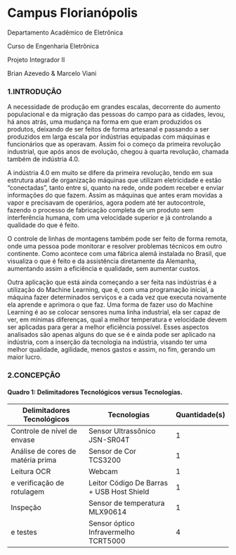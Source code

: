 # Campus Florianópolis

Departamento Acadêmico de Eletrônica

Curso de Engenharia Eletrônica

Projeto Integrador II

Brian Azevedo & Marcelo Viani


### 1.INTRODUÇÃO

A necessidade de produção em grandes escalas, decorrente do aumento
populacional e da migração das pessoas do campo para as cidades, levou, há anos
atrás, uma mudança na forma em que eram produzidos os produtos, deixando de ser
feitos de forma artesanal e passando a ser produzidos em larga escala por indústrias
equipadas com máquinas e funcionários que as operavam. Assim foi o começo da
primeira revolução industrial, que após anos de evolução, chegou à quarta revolução,
chamada também de indústria 4.0.

A indústria 4.0 em muito se difere da primeira revolução, tendo em sua
estrutura atual de organização máquinas que utilizam eletricidade e estão
“conectadas”, tanto entre si, quanto na rede, onde podem receber e enviar
informações do que fazem. Assim as máquinas que antes eram movidas a vapor e
precisavam de operários, agora podem até ter autocontrole, fazendo o processo de
fabricação completa de um produto sem interferência humana, com uma velocidade
superior e já controlando a qualidade do que é feito.

O controle de linhas de montagens também pode ser feito de forma remota,
onde uma pessoa pode monitorar e resolver problemas técnicos em outro continente.
Como acontece com uma fábrica alemã instalada no Brasil, que visualiza o que é feito
e da assistência diretamente da Alemanha, aumentando assim a eficiência e
qualidade, sem aumentar custos.

Outra aplicação que está ainda começando a ser feita nas indústrias é a
utilização do Machine Learning, que é, com uma programação inicial, a máquina fazer
determinados serviços e a cada vez que executa novamente ela aprende e aprimora o
que faz. Uma forma de fazer uso do Machine Learning é ao se colocar sensores numa
linha industrial, ela ser capaz de ver, em mínimas diferenças, qual a melhor
temperatura e velocidade devem ser aplicadas para gerar a melhor eficiência possível.
Esses aspectos analisados são apenas alguns do que se é e ainda pode ser
aplicado na indústria, com a inserção da tecnologia na indústria, visando ter uma
melhor qualidade, agilidade, menos gastos e assim, no fim, gerando um maior lucro.



### 2.CONCEPÇÃO



#### Quadro 1: Delimitadores Tecnológicos versus Tecnologias.

| **Delimitadores Tecnológicos**          | **Tecnologias**                           | **Quantidade(s)** |
| --------------------------------------- | ----------------------------------------- | ----------------- |
| Controle de nível de envase             | Sensor Ultrassônico JSN-SR04T             | 1                 |
| Análise de cores de matéria prima       | Sensor de Cor TCS3200                     | 1                 |
| Leitura OCR                             | Webcam                                    | 1                 |
| e verificação de rotulagem              | Leitor Código De Barras + USB Host Shield | 1                 |
| Inspeção                                | Sensor de temperatura MLX90614            | 1                 |
| e testes                                | Sensor óptico Infravermelho TCRT5000      | 4                 |
